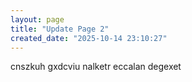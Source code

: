 ```yaml
---
layout: page
title: "Update Page 2"
created_date: "2025-10-14 23:10:27"
---
```


cnszkuh gxdcviu nalketr eccalan degexet 
